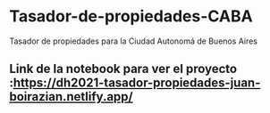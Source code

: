 # Tasador-de-propiedades-CABA
Tasador de propiedades para la Ciudad Autonomá de Buenos Aires

## Link de la notebook para ver el proyecto :https://dh2021-tasador-propiedades-juan-boirazian.netlify.app/

